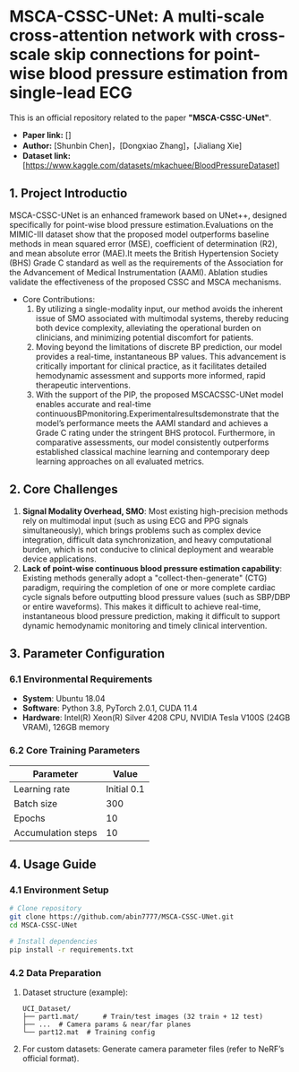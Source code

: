# MSCA-CSSC-UNet: A multi-scale cross-attention network with cross-scale skip connections for point-wise blood pressure estimation from single-lead ECG 

This is an official repository related to the paper **"MSCA-CSSC-UNet"**.

- **Paper link:** []  
- **Author:** [Shunbin Chen]，[Dongxiao Zhang]，[Jialiang Xie]  
- **Dataset link:** [https://www.kaggle.com/datasets/mkachuee/BloodPressureDataset]

## 1. Project Introductio
MSCA-CSSC-UNet is an enhanced framework based on UNet++, designed specifically for point-wise blood pressure estimation.Evaluations on the MIMIC-III dataset show that the proposed model outperforms baseline methods in mean squared error (MSE), coefficient of determination (R2), and mean absolute error (MAE).It meets the British Hypertension Society (BHS) Grade C standard as well as the requirements of the Association for the Advancement of Medical Instrumentation (AAMI). Ablation studies validate the effectiveness of the proposed CSSC and MSCA mechanisms.
- Core Contributions:
  1. By utilizing a single-modality input, our method avoids the inherent issue of SMO associated with multimodal systems, thereby reducing both device complexity, alleviating the operational burden on clinicians, and minimizing potential discomfort for patients.
  2. Moving beyond the limitations of discrete BP prediction, our model provides a real-time, instantaneous BP values. This advancement is critically important for clinical practice, as it facilitates detailed hemodynamic assessment and supports more informed, rapid therapeutic interventions.
  3. With the support of the PIP, the proposed MSCACSSC-UNet model enables accurate and real-time continuousBPmonitoring.Experimentalresultsdemonstrate that the model’s performance meets the AAMI standard and achieves a Grade C rating under the stringent BHS protocol. Furthermore, in comparative assessments, our model consistently outperforms established classical machine learning and contemporary deep learning approaches on all evaluated metrics.

## 2. Core Challenges
1. **Signal Modality Overhead, SMO**: Most existing high-precision methods rely on multimodal input (such as using ECG and PPG signals simultaneously), which brings problems such as complex device integration, difficult data synchronization, and heavy computational burden, which is not conducive to clinical deployment and wearable device applications.
2. **Lack of point-wise continuous blood pressure estimation capability**: Existing methods generally adopt a "collect-then-generate" (CTG) paradigm, requiring the completion of one or more complete cardiac cycle signals before outputting blood pressure values ​​(such as SBP/DBP or entire waveforms). This makes it difficult to achieve real-time, instantaneous blood pressure prediction, making it difficult to support dynamic hemodynamic monitoring and timely clinical intervention.

## 3. Parameter Configuration

### 6.1 Environmental Requirements

- **System**: Ubuntu 18.04
- **Software**: Python 3.8, PyTorch 2.0.1, CUDA 11.4
- **Hardware**: Intel(R) Xeon(R) Silver 4208 CPU, NVIDIA Tesla V100S (24GB VRAM), 126GB memory

### 6.2 Core Training Parameters

| Parameter                | Value                                           |
| ------------------------ | ----------------------------------------------- |
| Learning rate            | Initial 0.1                                     |
| Batch size               | 300                                             |
| Epochs                   | 10                                              |
| Accumulation steps       | 10                                              |

## 4. Usage Guide

### 4.1 Environment Setup

```bash
# Clone repository
git clone https://github.com/abin7777/MSCA-CSSC-UNet.git
cd MSCA-CSSC-UNet

# Install dependencies
pip install -r requirements.txt
```

### 4.2 Data Preparation

1. Dataset structure (example):


   ```plaintext
   UCI_Dataset/
   ├── part1.mat/      # Train/test images (32 train + 12 test)
   ├── ...  # Camera params & near/far planes
   └── part12.mat  # Training config
   ```

2. For custom datasets: Generate camera parameter files (refer to NeRF’s official format).
